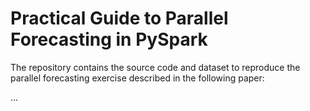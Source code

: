 # Practical Guide to Parallel Forecasting in PySpark
The repository contains the source code and dataset to reproduce the parallel forecasting exercise described in the following paper:

...





